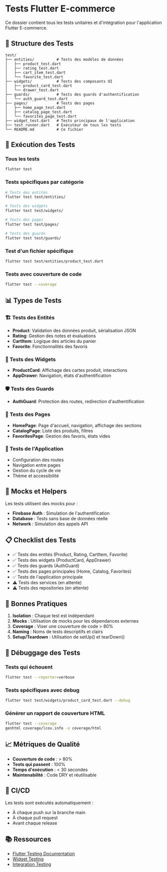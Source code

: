 # Tests Flutter E-commerce

Ce dossier contient tous les tests unitaires et d'intégration pour l'application Flutter E-commerce.

## 📁 Structure des Tests

```
test/
├── entities/          # Tests des modèles de données
│   ├── product_test.dart
│   ├── rating_test.dart
│   ├── cart_item_test.dart
│   └── favorite_test.dart
├── widgets/           # Tests des composants UI
│   ├── product_card_test.dart
│   └── drawer_test.dart
├── guards/            # Tests des guards d'authentification
│   └── auth_guard_test.dart
├── pages/             # Tests des pages
│   ├── home_page_test.dart
│   ├── catalog_page_test.dart
│   └── favorites_page_test.dart
├── widget_test.dart   # Tests principaux de l'application
├── test_runner.dart   # Exécuteur de tous les tests
└── README.md          # Ce fichier
```

## 🚀 Exécution des Tests

### Tous les tests

```bash
flutter test
```

### Tests spécifiques par catégorie

```bash
# Tests des entités
flutter test test/entities/

# Tests des widgets
flutter test test/widgets/

# Tests des pages
flutter test test/pages/

# Tests des guards
flutter test test/guards/
```

### Test d'un fichier spécifique

```bash
flutter test test/entities/product_test.dart
```

### Tests avec couverture de code

```bash
flutter test --coverage
```

## 📊 Types de Tests

### 🏗️ Tests des Entités

- **Product**: Validation des données produit, sérialisation JSON
- **Rating**: Gestion des notes et évaluations
- **CartItem**: Logique des articles du panier
- **Favorite**: Fonctionnalités des favoris

### 🎨 Tests des Widgets

- **ProductCard**: Affichage des cartes produit, interactions
- **AppDrawer**: Navigation, états d'authentification

### 🛡️ Tests des Guards

- **AuthGuard**: Protection des routes, redirection d'authentification

### 📱 Tests des Pages

- **HomePage**: Page d'accueil, navigation, affichage des sections
- **CatalogPage**: Liste des produits, filtres
- **FavoritesPage**: Gestion des favoris, états vides

### 🚀 Tests de l'Application

- Configuration des routes
- Navigation entre pages
- Gestion du cycle de vie
- Thème et accessibilité

## 🔧 Mocks et Helpers

Les tests utilisent des mocks pour :

- **Firebase Auth** : Simulation de l'authentification
- **Database** : Tests sans base de données réelle
- **Network** : Simulation des appels API

## 📋 Checklist des Tests

- ✅ Tests des entités (Product, Rating, CartItem, Favorite)
- ✅ Tests des widgets (ProductCard, AppDrawer)
- ✅ Tests des guards (AuthGuard)
- ✅ Tests des pages principales (Home, Catalog, Favorites)
- ✅ Tests de l'application principale
- ⚠️ Tests des services (en attente)
- ⚠️ Tests des repositories (en attente)

## 🎯 Bonnes Pratiques

1. **Isolation** : Chaque test est indépendant
2. **Mocks** : Utilisation de mocks pour les dépendances externes
3. **Coverage** : Viser une couverture de code > 80%
4. **Naming** : Noms de tests descriptifs et clairs
5. **Setup/Teardown** : Utilisation de setUp() et tearDown()

## 🐛 Débuggage des Tests

### Tests qui échouent

```bash
flutter test --reporter=verbose
```

### Tests spécifiques avec debug

```bash
flutter test test/widgets/product_card_test.dart --debug
```

### Générer un rapport de couverture HTML

```bash
flutter test --coverage
genhtml coverage/lcov.info -o coverage/html
```

## 📈 Métriques de Qualité

- **Couverture de code** : > 80%
- **Tests qui passent** : 100%
- **Temps d'exécution** : < 30 secondes
- **Maintenabilité** : Code DRY et réutilisable

## 🔄 CI/CD

Les tests sont exécutés automatiquement :

- À chaque push sur la branche main
- À chaque pull request
- Avant chaque release

## 📚 Ressources

- [Flutter Testing Documentation](https://docs.flutter.dev/testing)
- [Widget Testing](https://docs.flutter.dev/cookbook/testing/widget)
- [Integration Testing](https://docs.flutter.dev/testing/integration-tests)

